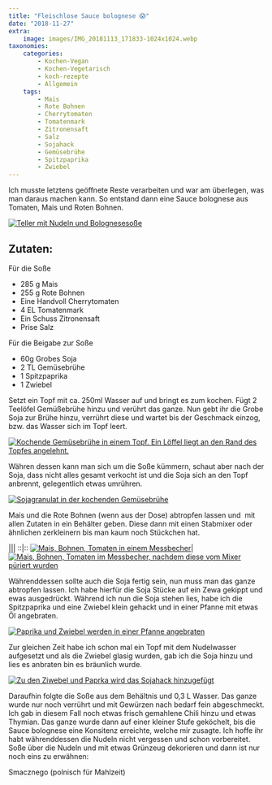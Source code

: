 ```yaml
---
title: "Fleischlose Sauce bolognese 😱"
date: "2018-11-27"
extra:
    image: images/IMG_20181113_171833-1024x1024.webp
taxonomies:
    categories:
        - Kochen-Vegan
        - Kochen-Vegetarisch
        - koch-rezepte
        - Allgemein
    tags:
        - Mais
        - Rote Bohnen
        - Cherrytomaten
        - Tomatenmark
        - Zitronensaft
        - Salz
        - Sojahack
        - Gemüsebrühe
        - Spitzpaprika
        - Zwiebel
---
```


Ich musste letztens geöffnete Reste verarbeiten und war am überlegen, was man daraus machen kann. So entstand dann eine Sauce bolognese aus Tomaten, Mais und Roten Bohnen.

[![Teller mit Nudeln und Bolognesesoße](images/IMG_20181113_171833-1024x1024.webp)](images/IMG_20181113_171833.webp)

## Zutaten:

Für die Soße

- 285 g Mais
- 255 g Rote Bohnen
- Eine Handvoll Cherrytomaten
- 4 EL Tomatenmark
- Ein Schuss Zitronensaft
- Prise Salz

Für die Beigabe zur Soße

- 60g Grobes Soja
- 2 TL Gemüsebrühe
- 1 Spitzpaprika
- 1 Zwiebel

Setzt ein Topf mit ca. 250ml Wasser auf und bringt es zum kochen. Fügt 2 Teelöfel Gemüßebrühe hinzu und verührt das ganze. Nun gebt ihr die Grobe Soja zur Brühe hinzu, verrührt diese und wartet bis der Geschmack einzog, bzw. das Wasser sich im Topf leert.

[![Kochende Gemüsebrühe in einem Topf. Ein Löffel liegt an den Rand des Topfes angelehnt.](images/IMG_20181114_075419-1024x1024.webp)](images/IMG_20181114_075419.webp)

Währen dessen kann man sich um die Soße kümmern, schaut aber nach der Soja, dass nicht alles gesamt verkocht ist und die Soja sich an den Topf anbrennt, gelegentlich etwas umrühren.

[![Sojagranulat in der kochenden Gemüsebrühe](images/IMG_20181114_075400-1024x1024.webp)](images/IMG_20181114_075400.webp)

Mais und die Rote Bohnen (wenn aus der Dose) abtropfen lassen und  mit allen Zutaten in ein Behälter geben. Diese dann mit einen Stabmixer oder ähnlichen zerkleinern bis man kaum noch Stückchen hat.

|||
::|::
[![Mais, Bohnen, Tomaten in einem Messbecher](images/IMG_20181114_075446-300x300.webp)](images/IMG_20181114_075446.webp)|[![Mais, Bohnen, Tomaten im Messbecher, nachdem diese vom Mixer püriert wurden](images/IMG_20181114_075338-300x300.webp)](images/IMG_20181114_075338.webp)

Währenddessen sollte auch die Soja fertig sein, nun muss man das ganze abtropfen lassen. Ich habe hierfür die Soja Stücke auf ein Zewa gekippt und ewas ausgedrückt. Während ich nun die Soja stehen lies, habe ich die Spitzpaprika und eine Zwiebel klein gehackt und in einer Pfanne mit etwas Öl angebraten.

[![Paprika und Zwiebel werden in einer Pfanne angebraten](images/IMG_20181114_075248-1024x1024.webp)](images/IMG_20181114_075248.webp)

Zur gleichen Zeit habe ich schon mal ein Topf mit dem Nudelwasser aufgesetzt und als die Zwiebel glasig wurden, gab ich die Soja hinzu und lies es anbraten bin es bräunlich wurde.

[![Zu den Ziwebel und Paprka wird das Sojahack hinzugefügt](images/IMG_20181114_075233-1024x1024.webp)](images/IMG_20181114_075233.webp)

Daraufhin folgte die Soße aus dem Behältnis und 0,3 L Wasser. Das ganze wurde nur noch verrührt und mit Gewürzen nach bedarf fein abgeschmeckt. Ich gab in diesem Fall noch etwas frisch gemahlene Chili hinzu und etwas Thymian. Das ganze wurde dann auf einer kleiner Stufe geköchelt, bis die Sauce bolognese eine Konsitenz erreichte, welche mir zusagte. Ich hoffe ihr habt währenddessen die Nudeln nicht vergessen und schon vorbereitet. Soße über die Nudeln und mit etwas Grünzeug dekorieren und dann ist nur noch eins zu erwähnen:

Smacznego (polnisch für Mahlzeit)

